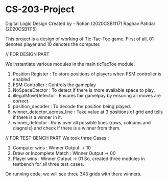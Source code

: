 # CS-203-Project
Digital Logic Design
Created by -
Rohan (2020CSB1117)
Raghav Patidar (2020CSB1115)

This project is a design of working of Tic-Tac-Toe game.
First of all, 01 denotes player and 10 denotes the computer.

// FOR DESIGN PART 

We instantiate various modules in the main ticTacToe module.
1. Position Register : To store positions of players when FSM controller is enabled
2. FSM Controller : Controls the gameplay
3. NoSpaceDtector : To detect if there is more available space to play.
4. illegalMoveDetector : Ensures fair gamelpay by ensuring all moves are correct.
5. position_decoder : To decode the position being played.
6. winner_detector_across_line : Take value at 3 positions of grid and tells if there is a winner in it.
7. winner_detector : Runs over all possible lines {rows, coloums and diagnols} and check if there is a winner from them.

// FOR TEST-BENCH PART
We took three Cases :
1. Computer wins : Winner Output -> 10
2. Draw or Incomplete Match : Winner Output -> 00
3. Player wins : Winner Output -> 01
So, created three modules in testbench for all three test_cases.

On running code, we will see three 3X3 grids with there winners.
